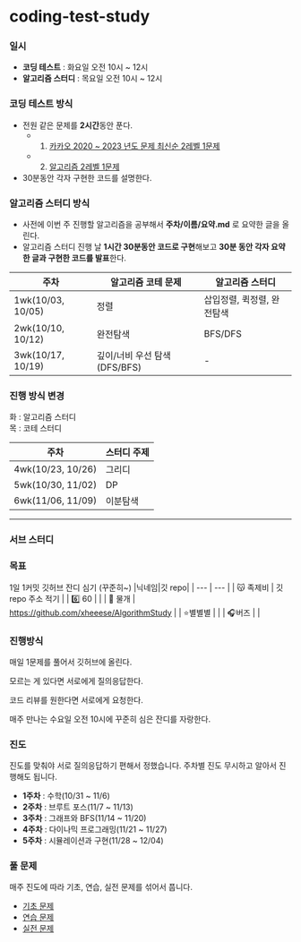 # coding-test-study

### **일시**

- **코딩 테스트** : 화요일 오전 10시 ~ 12시
- **알고리즘 스터디** : 목요일 오전 10시 ~ 12시

### **코딩 테스트 방식**
- 전원 같은 문제를 **2시간**동안 푼다.
    - 1) [카카오 2020 ~ 2023 년도 문제 최신순 2레벨 1문제](https://school.programmers.co.kr/learn/challenges?order=recent&page=1&levels=2&partIds=37527%2C31236%2C25448%2C21366%2C20069%2C17214%2C22586%2C18498)
    - 2) [알고리즘 2레벨 1문제](https://school.programmers.co.kr/learn/challenges?tab=algorithm_practice_kit)
- 30분동안 각자 구현한 코드를 설명한다.


### **알고리즘 스터디 방식**
- 사전에 이번 주 진행할 알고리즘을 공부해서 **주차/이름/요약.md** 로 요약한 글을 올린다.
- 알고리즘 스터디 진행 날 **1시간 30분동안 코드로 구현**해보고 **30분 동안 각자 요약한 글과 구현한 코드를 발표**한다.
        
        
| 주차 | 알고리즘 코테 문제 | 알고리즘 스터디 |
| --- | --- | --- |
| 1wk(10/03, 10/05) | 정렬 | 삽입정렬, 퀵정렬, 완전탐색 |
| 2wk(10/10, 10/12) | 완전탐색 | BFS/DFS |
| 3wk(10/17, 10/19) | 깊이/너비 우선 탐색(DFS/BFS) | - |
        
        
### 진행 방식 변경        
화 : 알고리즘 스터디        
목 : 코테 스터디        
        
| 주차 | 스터디 주제 |
| --- | --- |
| 4wk(10/23, 10/26) | 그리디 |
| 5wk(10/30, 11/02) | DP |
| 6wk(11/06, 11/09) | 이분탐색 |
-----------------------------------------
### 서브 스터디

### 목표

1일 1커밋 깃허브 잔디 심기 (꾸준히~)
|닉네임|깃 repo|
| --- | --- |
| 😽 족제비 | 깃 repo 주소 적기 |
| 6️⃣ 60 |  |
| 🧀 물개 | https://github.com/xheeese/AlgorithmStudy |
| ⭐별별별 |  |
| 🎧버즈 |  |

### 진행방식

매일 1문제를 풀어서 깃허브에 올린다. 

모르는 게 있다면 서로에게 질의응답한다. 

코드 리뷰를 원한다면 서로에게 요청한다. 

매주 만나는 수요일 오전 10시에 꾸준히 심은 잔디를 자랑한다.

### 진도

진도를 맞춰야 서로 질의응답하기 편해서 정했습니다. 주차별 진도 무시하고 알아서 진행해도 됩니다.

- **1주차** : 수학(10/31 ~ 11/6)
- **2주차** : 브루트 포스(11/7 ~ 11/13)
- **3주차** : 그래프와 BFS(11/14 ~ 11/20)
- **4주차** : 다이나믹 프로그래밍(11/21 ~ 11/27)
- **5주차** : 시뮬레이션과 구현(11/28 ~ 12/04)

### 풀 문제

매주 진도에 따라 기초, 연습, 실전 문제를 섞어서 풉니다.

- [기초 문제](https://code.plus/course/51)
- [연습 문제](https://code.plus/course/52)
- [실전 문제](https://code.plus/course/53)
